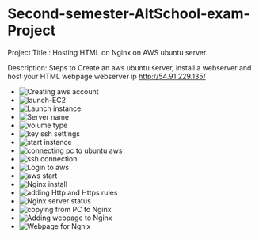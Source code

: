 # Second-semester-AltSchool-exam-Project
Project Title : Hosting HTML on Nginx on AWS ubuntu server


Description: Steps to Create an aws ubuntu server, install a webserver and host your HTML webpage
webserver ip http://54.91.229.135/


- ![Creating aws account](./Creating-aws-account.jpg)
- ![launch-EC2](launch-EC2.jpg)
- ![Launch instance](Lanch-instance.jpg)
- ![Server name](Server-name.jpg)
- ![volume type](volume-type.jpg)
- ![key ssh settings](key-ssh-settings.jpg)
- ![start instance](start-instance.jpg)
- ![connecting pc to ubuntu aws](remotessh-to-ubuntuaws.jpg)
- ![ssh connection](ssh-connection.jpg)
- ![Login to aws](Login-to-aws.jpg)
- ![aws start](start-instance.jpg)
- ![Nginx install](Nginx-installation.jpg)
- ![adding Http and Https rules](adding-HTTP.jpg)
- ![Nginx server status](Nginx-running.jpg)
- ![copying from PC to Nginx](copying-from-PC-to-Nginx-webserver.jpg)
- ![Adding webpage to Nginx](Adding-my-webpage-to-Nginx.jpg)
- ![Webpage for Ngnix](Hosted-webpage-on-Nginx-on-Aws.jpg)
